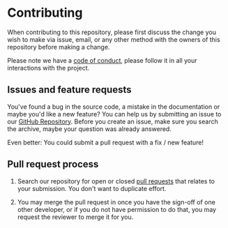 # Contributing

When contributing to this repository, please first discuss the change you wish
to make via issue, email, or any other method with the owners of this repository
before making a change.

Please note we have a [code of conduct][coc], please follow it in all your interactions
with the project.

## Issues and feature requests

You've found a bug in the source code, a mistake in the documentation or maybe
you'd like a new feature? You can help us by submitting an issue to our
[GitHub Repository][github]. Before you create an issue, make sure you search
the archive, maybe your question was already answered.

Even better: You could submit a pull request with a fix / new feature!

## Pull request process

1. Search our repository for open or closed [pull requests][prs] that relates
   to your submission. You don't want to duplicate effort.

1. You may merge the pull request in once you have the sign-off of one other
   developer, or if you do not have permission to do that, you may request
   the reviewer to merge it for you.

[coc]: /.github/CODE_OF_CONDUCT.md
[github]: https://github.com/RemCom/hass-addons/issues
[prs]: https://github.com/RemCom/hass-addons/pulls